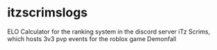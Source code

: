 # itzscrimslogs
ELO Calculator for the ranking system in the discord server iTz Scrims, which hosts 3v3 pvp events for the roblox game Demonfall
